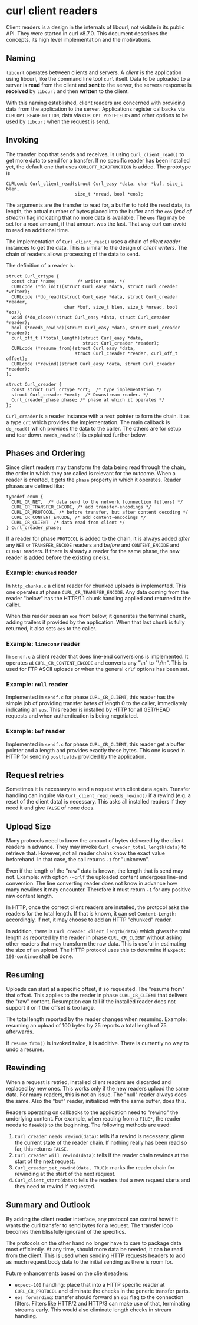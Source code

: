 # curl client readers

Client readers is a design in the internals of libcurl, not visible in its public API. They were started
in curl v8.7.0. This document describes the concepts, its high level implementation and the motivations.

## Naming

`libcurl` operates between clients and servers. A *client* is the application using libcurl, like the command line tool `curl` itself. Data to be uploaded to a server is **read** from the client and **sent** to the server, the servers response is **received** by `libcurl` and then **written** to the client.

With this naming established, client readers are concerned with providing data from the application to the server. Applications register callbacks via `CURLOPT_READFUNCTION`, data via `CURLOPT_POSTFIELDS` and other options to be used by `libcurl` when the request is send.

## Invoking

The transfer loop that sends and receives, is using `Curl_client_read()` to get more data to send for a transfer. If no specific reader has been installed yet, the default one that uses `CURLOPT_READFUNCTION` is added. The prototype is

```
CURLcode Curl_client_read(struct Curl_easy *data, char *buf, size_t blen,
                          size_t *nread, bool *eos);
```
The arguments are the transfer to read for, a buffer to hold the read data, its length, the actual number of bytes placed into the buffer and the `eos` (*end of stream*) flag indicating that no more data is available. The `eos` flag may be set for a read amount, if that amount was the last. That way curl can avoid to read an additional time.

The implementation of `Curl_client_read()` uses a chain of *client reader* instances to get the data. This is similar to the design of *client writers*. The chain of readers allows processing of the data to send.

The definition of a reader is:

```
struct Curl_crtype {
  const char *name;        /* writer name. */
  CURLcode (*do_init)(struct Curl_easy *data, struct Curl_creader *writer);
  CURLcode (*do_read)(struct Curl_easy *data, struct Curl_creader *reader,
                      char *buf, size_t blen, size_t *nread, bool *eos);
  void (*do_close)(struct Curl_easy *data, struct Curl_creader *reader);
  bool (*needs_rewind)(struct Curl_easy *data, struct Curl_creader *reader);
  curl_off_t (*total_length)(struct Curl_easy *data,
                             struct Curl_creader *reader);
  CURLcode (*resume_from)(struct Curl_easy *data,
                          struct Curl_creader *reader, curl_off_t offset);
  CURLcode (*rewind)(struct Curl_easy *data, struct Curl_creader *reader);
};

struct Curl_creader {
  const struct Curl_crtype *crt;  /* type implementation */
  struct Curl_creader *next;  /* Downstream reader. */
  Curl_creader_phase phase; /* phase at which it operates */
};
```

`Curl_creader` is a reader instance with a `next` pointer to form the chain. It as a type `crt` which provides the implementation. The main callback is `do_read()` which provides the data to the caller. The others are for setup and tear down. `needs_rewind()` is explained further below.

## Phases and Ordering

Since client readers may transform the data being read through the chain, the order in which they are called is relevant for the outcome. When a reader is created, it gets the `phase` property in which it operates. Reader phases are defined like:

```
typedef enum {
  CURL_CR_NET,  /* data send to the network (connection filters) */
  CURL_CR_TRANSFER_ENCODE, /* add transfer-encodings */
  CURL_CR_PROTOCOL, /* before transfer, but after content decoding */
  CURL_CR_CONTENT_ENCODE, /* add content-encodings */
  CURL_CR_CLIENT  /* data read from client */
} Curl_creader_phase;
```

If a reader for phase `PROTOCOL` is added to the chain, it is always added *after* any `NET` or `TRANSFER_ENCODE` readers and *before* and `CONTENT_ENCODE` and `CLIENT` readers. If there is already a reader for the same phase, the new reader is added before the existing one(s).

### Example: `chunked` reader

In `http_chunks.c` a client reader for chunked uploads is implemented. This one operates at phase `CURL_CR_TRANSFER_ENCODE`. Any data coming from the reader "below" has the HTTP/1.1 chunk handling applied and returned to the caller.

When this reader sees an `eos` from below, it generates the terminal chunk, adding trailers if provided by the application. When that last chunk is fully returned, it also sets `eos` to the caller.

### Example: `lineconv` reader

In `sendf.c` a client reader that does line-end conversions is implemented. It operates at `CURL_CR_CONTENT_ENCODE` and converts any "\n" to "\r\n". This is used for FTP ASCII uploads or when the general `crlf` options has been set.

### Example: `null` reader

Implemented in `sendf.c` for phase `CURL_CR_CLIENT`, this reader has the simple job of providing transfer bytes of length 0 to the caller, immediately indicating an `eos`. This reader is installed by HTTP for all GET/HEAD requests and when authentication is being negotiated.

### Example: `buf` reader

Implemented in `sendf.c` for phase `CURL_CR_CLIENT`, this reader get a buffer pointer and a length and provides exactly these bytes. This one is used in HTTP for sending `postfields` provided by the application.

## Request retries

Sometimes it is necessary to send a request with client data again. Transfer handling can inquire via `Curl_client_read_needs_rewind()` if a rewind (e.g. a reset of the client data) is necessary. This asks all installed readers if they need it and give `FALSE` of none does.

## Upload Size

Many protocols need to know the amount of bytes delivered by the client readers in advance. They may invoke `Curl_creader_total_length(data)` to retrieve that. However, not all reader chains know the exact value beforehand. In that case, the call returns `-1` for "unknown".

Even if the length of the "raw" data is known, the length that is send may not. Example: with option `--crlf` the uploaded content undergoes line-end conversion. The line converting reader does not know in advance how many newlines it may encounter. Therefore it must return `-1` for any positive raw content length.

In HTTP, once the correct client readers are installed, the protocol asks the readers for the total length. If that is known, it can set `Content-Length:` accordingly. If not, it may choose to add an HTTP "chunked" reader.

In addition, there is `Curl_creader_client_length(data)` which gives the total length as reported by the reader in phase `CURL_CR_CLIENT` without asking other readers that may transform the raw data. This is useful in estimating the size of an upload. The HTTP protocol uses this to determine if `Expect: 100-continue` shall be done.

## Resuming

Uploads can start at a specific offset, if so requested. The "resume from" that offset. This applies to the reader in phase `CURL_CR_CLIENT` that delivers the "raw" content. Resumption can fail if the installed reader does not support it or if the offset is too large.

The total length reported by the reader changes when resuming. Example: resuming an upload of 100 bytes by 25 reports a total length of 75 afterwards.

If `resume_from()` is invoked twice, it is additive. There is currently no way to undo a resume.

## Rewinding

When a request is retried, installed client readers are discarded and replaced by new ones. This works only if the new readers upload the same data. For many readers, this is not an issue. The "null" reader always does the same. Also the "buf" reader, initialized with the same buffer, does this.

Readers operating on callbacks to the application need to "rewind" the underlying content. For example, when reading from a `FILE*`, the reader needs to `fseek()` to the beginning. The following methods are used:

1. `Curl_creader_needs_rewind(data)`: tells if a rewind is necessary, given the current state of the reader chain. If nothing really has been read so far, this returns `FALSE`.
2. `Curl_creader_will_rewind(data)`: tells if the reader chain rewinds at the start of the next request.
3. `Curl_creader_set_rewind(data, TRUE)`: marks the reader chain for rewinding at the start of the next request.
4. `Curl_client_start(data)`: tells the readers that a new request starts and they need to rewind if requested.


## Summary and Outlook

By adding the client reader interface, any protocol can control how/if it wants the curl transfer to send bytes for a request. The transfer loop becomes then blissfully ignorant of the specifics. 

The protocols on the other hand no longer have to care to package data most efficiently. At any time, should more data be needed, it can be read from the client. This is used when sending HTTP requests headers to add as much request body data to the initial sending as there is room for.

Future enhancements based on the client readers:
* `expect-100` handling: place that into a HTTP specific reader at `CURL_CR_PROTOCOL` and eliminate the checks in the generic transfer parts.
* `eos forwarding`: transfer should forward an `eos` flag to the connection filters. Filters like HTTP/2 and HTTP/3 can make use of that, terminating streams early. This would also eliminate length checks in stream handling.

